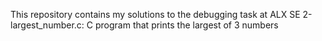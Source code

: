 This repository contains my  solutions to the debugging task at ALX SE
2-largest_number.c: C program that prints the largest of 3 numbers

